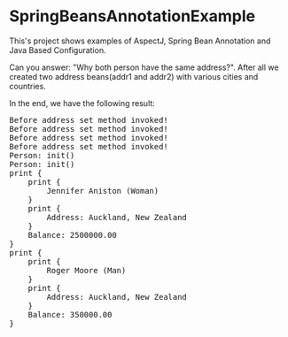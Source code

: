 # SpringBeansAnnotationExample
This's project shows examples of AspectJ, Spring Bean Annotation and Java Based Configuration.

Can you answer: "Why both person have the same address?". After all we created two address beans(addr1 and addr2) with various cities and countries.

In the end, we have the following result:
<pre>
Before address set method invoked!
Before address set method invoked!
Before address set method invoked!
Before address set method invoked!
Person: init()
Person: init()
print {
	print {
		Jennifer Aniston (Woman)
	}
	print {
		Address: Auckland, New Zealand
	}
	Balance: 2500000.00
}
print {
	print {
		Roger Moore (Man)
	}
	print {
		Address: Auckland, New Zealand
	}
	Balance: 350000.00
}
</pre>
